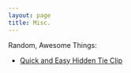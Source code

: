 ```yaml
---
layout: page
title: Misc.
---
```


Random, Awesome Things: 

- [Quick and Easy Hidden Tie Clip](http://www.instructables.com/id/Quick-and-Easy-Hidden-Tie-Clip/?ALLSTEPS)
